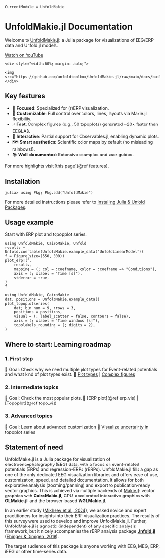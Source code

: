```@meta
CurrentModule = UnfoldMakie
```
# UnfoldMakie.jl Documentation
Welcome to [UnfoldMakie.jl](https://github.com/unfoldtoolbox/UnfoldMakie.jl): a Julia package for visualizations of EEG/ERP data and Unfold.jl models.

[Watch on YouTube](https://youtu.be/UOxVfOeS_Do)

```@raw html
<div style="width:60%; margin: auto;">

<img src="https://github.com/unfoldtoolbox/UnfoldMakie.jl/raw/main/docs/build/assets/UM_plots.gif"/>
</div>
```

## Key features 
- 🎯 **Focused**: Specialized for (r)ERP visualization.
- 🎨 **Customizable**: Full control over colors, lines, layouts via Makie.jl flexibility.
- ⚡ **Fast**: Complex figures (e.g., 50 topoplots) generated ~20× faster than EEGLAB.
- 🔄 **Interactive**: Partial support for Observables.jl, enabling dynamic plots.
- 🗺️ **Smart aesthetics**: Scientific color maps by default (no misleading rainbows!).
- 📚 **Well-documented**: Extensive examples and user guides.

For more highlights visit [this page](@ref features).

## Installation 
```julia-repl
julia> using Pkg; Pkg.add("UnfoldMakie")
```
For more detailed instructions please refer to [Installing Julia & Unfold Packages](https://unfoldtoolbox.github.io/UnfoldDocs/main/installation/).


## Usage example
Start with ERP plot and topopplot series. 
```@example erp
using UnfoldMakie, CairoMakie, Unfold
results = Unfold.coeftable(UnfoldMakie.example_data("UnfoldLinearModel"))
f = Figure(size=(550, 300))
plot_erp!(f,
    results,
    mapping = (; col = :coefname, color = :coefname => "Conditions"),
    axis = (; xlabel = "Time [s]"),
    stderror = true,
)
f
```

```@example topoplot_series
using UnfoldMakie, CairoMakie
dat, positions = UnfoldMakie.example_data()
plot_topoplotseries(
    dat; bin_num = 9, nrows = 3,
    positions = positions,
    visual = (; label_scatter = false, contours = false),
    axis = (; xlabel = "Time windows [s]"),
    topolabels_rounding = (; digits = 2),
)
```

## Where to start: Learning roadmap
### 1. First step
📌 Goal: Check why we need multiple plot types for Event-related potentials and what kind of plot types exist. 
🔗 [Plot types](@ref) | [Complex figures](@ref)

### 2. Intermediate topics
📌 Goal: Check the most popular plots.
🔗 [ERP plot](@ref erp_vis) | [Topoplot](@ref topo_vis)

### 3. Advanced topics
📌 Goal: Learn about advanced customization
🔗 [Visualize uncertainty in topoplot series](@ref)


## Statement of need

UnfoldMakie.jl is a Julia package for visualization of electroencephalography (EEG) data, with a focus on event-related potentials (ERPs) and regression-ERPs (rERPs). UnfoldMakie.jl fills a gap as one of the only dedicated EEG visualization libraries and offers ease of use, customization, speed, and detailed documentation. It allows for both explorative analysis (zooming/panning) and export to publication-ready vector graphics. This is achieved via multiple backends of [Makie.jl](https://makie.juliaplots.org/): vector graphics with **CairoMakie.jl**, GPU-accelerated interactive graphics with **GLMakie.jl**, and the browser-based **WGLMakie.jl**.

In an earlier study ([Mikheev et al., 2024](#)), we asked novice and expert practitioners for insights into their ERP visualization practices. The results of this survey were used to develop and improve UnfoldMakie.jl. Further, UnfoldMakie.jl is agnostic (independent) of any specific analysis framework, but it nicely accompanies the rERP analysis package [**Unfold.jl**](https://github.com/unfoldtoolbox/Unfold.jl) ([Ehinger & Dimigen, 2019](https://peerj.com/articles/7838/)).

The target audience of this package is anyone working with EEG, MEG, ERP, iEEG or other time-series data.
